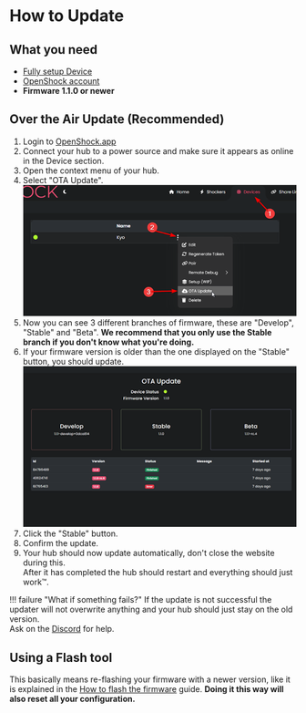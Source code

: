 # How to Update

## What you need

- [Fully setup Device](../guides/openshock-first-setup.md)
- [OpenShock account](https://openshock.app/)
- **Firmware 1.1.0 or newer**

## Over the Air Update (Recommended)

1. Login to [OpenShock.app](https://openshock.app/)
2. Connect your hub to a power source and make sure it appears as online in the Device section.
3. Open the context menu of your hub.
4. Select "OTA Update".  
![Open OTA](../static/guides/how-to-update/update-Open-OTA.png)  
5. Now you can see 3 different branches of firmware, these are "Develop", "Stable" and "Beta". **We recommend that you only use the Stable branch if you don't know what you're doing.**
6. If your firmware version is older than the one displayed on the "Stable" button, you should update.  
![Update Window](../static/guides/how-to-update/update-Window.png)  
7. Click the "Stable" button.
8. Confirm the update.
9. Your hub should now update automatically, don't close the website during this.  
After it has completed the hub should restart and everything should just work™.

!!! failure "What if something fails?"
    If the update is not successful the updater will not overwrite anything and your hub should just stay on the old version.  
    Ask on the [Discord](https://discord.gg/OpenShock) for help.

## Using a Flash tool

This basically means re-flashing your firmware with a newer version, like it is explained in the [How to flash the firmware](../guides/openshock-how-to-flash-your-board.md) guide.
**Doing it this way will also reset all your configuration.**
